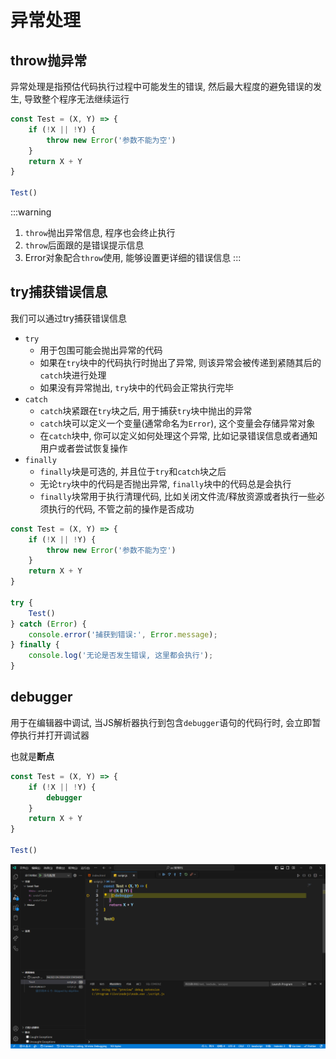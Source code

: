 # 异常处理

## throw抛异常

异常处理是指预估代码执行过程中可能发生的错误, 然后最大程度的避免错误的发生, 导致整个程序无法继续运行

```js
const Test = (X, Y) => {
    if (!X || !Y) {
        throw new Error('参数不能为空')
    }
    return X + Y
}

Test()
```

:::warning
1. `throw`抛出异常信息, 程序也会终止执行
2. `throw`后面跟的是错误提示信息
3. Error对象配合`throw`使用, 能够设置更详细的错误信息
:::

## try捕获错误信息

我们可以通过try捕获错误信息

* `try`
  * 用于包围可能会抛出异常的代码
  * 如果在`try`块中的代码执行时抛出了异常, 则该异常会被传递到紧随其后的`catch`块进行处理
  * 如果没有异常抛出, `try`块中的代码会正常执行完毕
* `catch`
  * `catch`块紧跟在`try`块之后, 用于捕获`try`块中抛出的异常
  * `catch`块可以定义一个变量(通常命名为`Error`), 这个变量会存储异常对象
  * 在`catch`块中, 你可以定义如何处理这个异常, 比如记录错误信息或者通知用户或者尝试恢复操作
* `finally`
  * `finally`块是可选的, 并且位于`try`和`catch`块之后
  * 无论`try`块中的代码是否抛出异常, `finally`块中的代码总是会执行
  * `finally`块常用于执行清理代码, 比如关闭文件流/释放资源或者执行一些必须执行的代码, 不管之前的操作是否成功


```js
const Test = (X, Y) => {
    if (!X || !Y) {
        throw new Error('参数不能为空')
    }
    return X + Y
}

try {
    Test()
} catch (Error) {
    console.error('捕获到错误:', Error.message);
} finally {
    console.log('无论是否发生错误, 这里都会执行');
}
```

## debugger

用于在编辑器中调试, 当JS解析器执行到包含`debugger`语句的代码行时, 会立即暂停执行并打开调试器

也就是**断点**

```js
const Test = (X, Y) => {
    if (!X || !Y) {
        debugger
    }
    return X + Y
}

Test()
```

![09102c375a5710d25b3b9c807055d4a113fd144a](Assets/09102c375a5710d25b3b9c807055d4a113fd144a.png)
